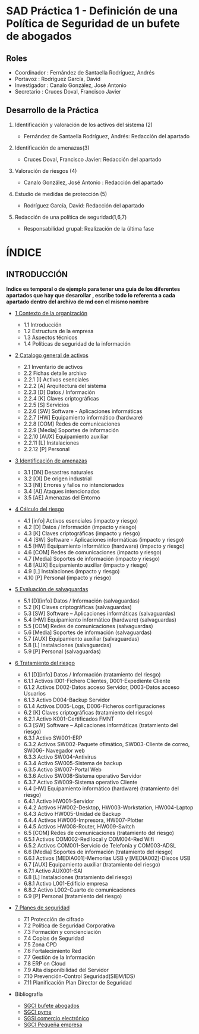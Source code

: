 # SAD Práctica 1 - Definición de una Política de Seguridad de un bufete de abogados

## Roles
- Coordinador : Fernández de Santaella Rodríguez, Andrés
- Portavoz : Rodríguez García, David
- Investigador : Canalo González, José Antonio 
- Secretario : Cruces Doval, Francisco Javier

## Desarrollo de la Práctica
1. Identificación y valoración de los activos del sistema (2)
    - Fernández de Santaella Rodríguez, Andrés: Redacción del apartado
2. Identificación de amenazas(3)
    - Cruces Doval, Francisco Javier: Redacción del apartado
3. Valoración de riesgos (4)
    - Canalo González, José Antonio : Redacción del apartado

4. Estudio de medidas de protección (5)
    - Rodríguez García, David: Redacción del apartado

6. Redacción de una política de seguridad(1,6,7)
    - Responsabilidad grupal: Realización de la última fase

# ÍNDICE

## INTRODUCCIÓN


**Indice es temporal o de ejemplo para tener una guia de los diferentes apartados que hay que desarollar , escribe todo lo referenta a cada apartado dentro del archivo de md con el mismo nombre** 

- [1 Contexto de la organización](ArchivosMD/Contexto%20de%20la%20organización.md)
    -  1.1 Introducción
    -  1.2 Estructura de la empresa
    -  1.3 Aspectos técnicos
    -  1.4 Políticas de seguridad de la información

- [2 Catalogo general de activos](ArchivosMD/Catalogo%20general%20de%20activos.md)
    - 2.1 Inventario de activos
    - 2.2 Fichas detalle archivo
    - 2.2.1 [I] Activos esenciales
    - 2.2.2 [A] Arquitectura del sistema
    - 2.2.3 [D] Datos / Información
    - 2.2.4 [K] Claves criptográficas
    - 2.2.5 [S] Servicios
    - 2.2.6 [SW] Software - Aplicaciones informáticas
    - 2.2.7 [HW] Equipamiento informático (hardware)
    - 2.2.8 [COM] Redes de comunicaciones
    - 2.2.9 [Media] Soportes de información
    - 2.2.10 [AUX] Equipamiento auxiliar
    - 2.2.11 [L] Instalaciones
    - 2.2.12 [P] Personal

- [3 Identificación de amenazas](ArchivosMD/Identificación%20de%20amenazas.md)
    - 3.1 [DN] Desastres naturales
    - 3.2 [OI] De origen industrial
    - 3.3 [NI] Errores y fallos no intencionados
    - 3.4 [AI] Ataques intencionados
    - 3.5 [AE] Amenazas del Entorno

- [4 Cálculo del riesgo](ArchivosMD/Cálculo%20del%20riesgo.md)
    - 4.1 [info] Activos esenciales (impacto y riesgo)
    - 4.2 [D] Datos / Información (impacto y riesgo)
    - 4.3 [K] Claves criptográficas (impacto y riesgo)
    - 4.4 [SW] Software - Aplicaciones informáticas (impacto y riesgo)
    - 4.5 [HW] Equipamiento informático (hardware) (impacto y riesgo)
    - 4.6 [COM] Redes de comunicaciones (impacto y riesgo)
    - 4.7 [Media] Soportes de información (impacto y riesgo)
    - 4.8 [AUX] Equipamiento auxiliar (impacto y riesgo)
    - 4.9 [L] Instalaciones (impacto y riesgo)
    - 4.10 [P] Personal (impacto y riesgo)

- [5 Evaluación de salvaguardas](ArchivosMD/Evaluación%20de%20salvaguardas.md)
    - 5.1 [D][info] Datos / Información (salvaguardas)
    - 5.2 [K] Claves criptográficas (salvaguardas)
    - 5.3 [SW] Software – Aplicaciones informáticas (salvaguardas)
    - 5.4 [HW] Equipamiento informático (hardware) (salvaguardas)
    - 5.5 [COM] Redes de comunicaciones (salvaguardas)
    - 5.6 [Media] Soportes de información (salvaguardas)
    - 5.7 [AUX] Equipamiento auxiliar (salvaguardas)
    - 5.8 [L] Instalaciones (salvaguardas)
    - 5.9 [P] Personal (salvaguardas)

- [6 Tratamiento del riesgo](ArchivosMD/Tratamiento%20del%20riesgo.md)
    - 6.1 [D][info] Datos / Información (tratamiento del riesgo)
    - 6.1.1 Activos I001-Fichero Clientes, D001-Expediente Cliente
    - 6.1.2 Activos D002-Datos acceso Servidor, D003-Datos acceso Usuarios
    - 6.1.3 Activo D004-Backup Servidor
    - 6.1.4 Activos D005-Logs, D006-Ficheros configuraciones
    - 6.2 [K] Claves criptográficas (tratamiento del riesgo)
    - 6.2.1 Activo K001-Certificados FMNT
    - 6.3 [SW] Software – Aplicaciones informáticas (tratamiento del riesgo)
    - 6.3.1 Activo SW001-ERP
    - 6.3.2 Activos SW002-Paquete ofimático, SW003-Cliente de correo, SW006- Navegador web
    - 6.3.3 Activo SW004-Antivirus
    - 6.3.4 Activo SW005-Sistema de backup
    - 6.3.5 Activo SW007-Portal Web
    - 6.3.6 Activo SW008-Sistema operativo Servidor
    - 6.3.7 Activo SW009-Sistema operativo Cliente
    - 6.4 [HW] Equipamiento informático (hardware) (tratamiento del riesgo)
    - 6.4.1 Activo HW001-Servidor
    - 6.4.2 Activos HW002-Desktop, HW003-Workstation, HW004-Laptop
    - 6.4.3 Activo HW005-Unidad de Backup
    - 6.4.4 Activos HW006-Impresora, HW007-Plotter
    - 6.4.5 Activos HW008-Router, HW009-Switch
    - 6.5 [COM] Redes de comunicaciones (tratamiento del riesgo)
    - 6.5.1 Activos COM002-Red local y COM004-Red Wifi
    - 6.5.2 Activos COM001-Servicio de Telefonía y COM003-ADSL
    - 6.6 [Media] Soportes de información (tratamiento del riesgo)
    - 6.6.1 Activos [MEDIA001]-Memorias USB y [MEDIA002]-Discos USB
    - 6.7 [AUX] Equipamiento auxiliar (tratamiento del riesgo)
    - 6.7.1 Activo AUX001-SAI
    - 6.8 [L] Instalaciones (tratamiento del riesgo)
    - 6.8.1 Activo L001-Edificio empresa
    - 6.8.2 Activo L002-Cuarto de comunicaciones
    - 6.9 [P] Personal (tratamiento del riesgo)

- [7 Planes de seguridad](ArchivosMD/Planes%20de%20seguridad.md)
    - 7.1 Protección de cifrado
    - 7.2 Política de Seguridad Corporativa
    - 7.3 Formación y concienciación
    - 7.4 Copias de Seguridad
    - 7.5 Zona CPD
    - 7.6 Fortalecimiento Red
    - 7.7 Gestión de la Información
    - 7.8 ERP on Cloud
    - 7.9 Alta disponibilidad del Servidor
    - 7.10 Prevención-Control Seguridad(SIEM/IDS)
    - 7.11 Planificación Plan Director de Seguridad



- Bibliografía 
    - [SGCI bufete abogados](https://rua.ua.es/dspace/bitstream/10045/96787/1/Desarrollo_del_Plan_Director_de_Seguridad_para_un_bufete_Peco_Moreno_Agustin.pdf)
    - [SGCI pyme](https://rua.ua.es/dspace/bitstream/10045/102087/1/Esquema_Director_de_Seguridad_para_Empresas_pymes_d_Diaz_Perez_Juan_Salvador.pdf)
    - [SGSI comercio electrónico](https://rua.ua.es/dspace/bitstream/10045/135228/1/Diseno_y_desarrollo_del_SGSI_para_una_empresa_de_ecommerce_Amaro_Perez_Paola.pdf)
    - [SGCI Pequeña empresa](https://educacionadistancia.juntadeandalucia.es/centros/sevilla/pluginfile.php/515326/mod_resource/content/1/48ca15671b800.pdf)
